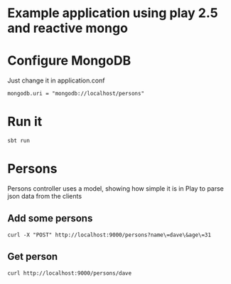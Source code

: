 # Example application using play 2.5 and reactive mongo

# Configure MongoDB

Just change it in application.conf
```
mongodb.uri = "mongodb://localhost/persons"
```

# Run it
```
sbt run
```
# Persons

Persons controller uses a model, showing how simple it is in Play to parse json data from the clients

## Add some persons

```
curl -X "POST" http://localhost:9000/persons?name\=dave\&age\=31
```

## Get person

```
curl http://localhost:9000/persons/dave
```

